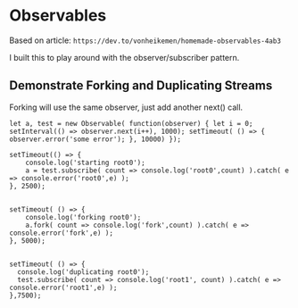 # Observables
Based on article:  ``https://dev.to/vonheikemen/homemade-observables-4ab3``


I built this to play around with the observer/subscriber pattern.



## Demonstrate Forking and Duplicating Streams
Forking will use the same observer, just add another next() call.

    let a, test = new Observable( function(observer) { let i = 0; setInterval(() => observer.next(i++), 1000); setTimeout( () => { observer.error('some error'); }, 10000) });

    setTimeout(() => {
        console.log('starting root0');
        a = test.subscribe( count => console.log('root0',count) ).catch( e => console.error('root0',e) );
    }, 2500);


    setTimeout( () => {
        console.log('forking root0');
        a.fork( count => console.log('fork',count) ).catch( e => console.error('fork',e) );
    }, 5000);


    setTimeout( () => {
      console.log('duplicating root0');
      test.subscribe( count => console.log('root1', count) ).catch( e => console.error('root1',e) );
    },7500);
